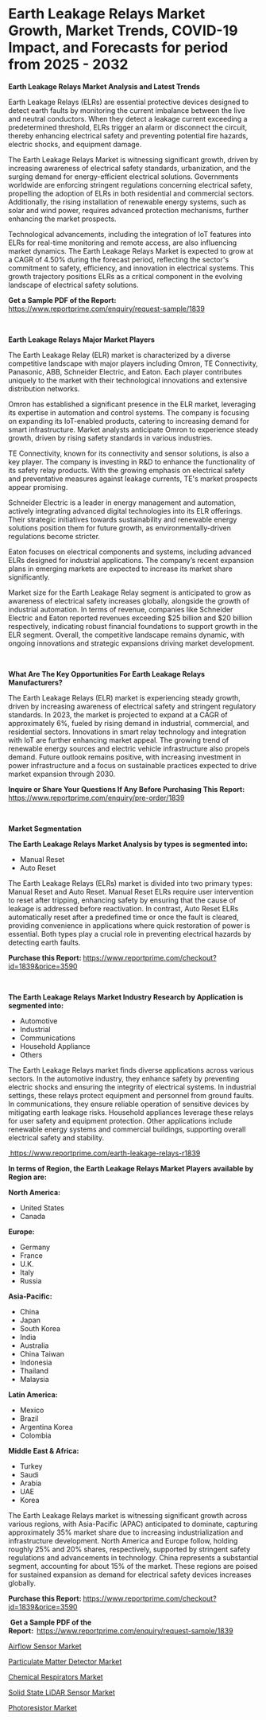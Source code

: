 <p><h1>Earth Leakage Relays Market Growth, Market Trends, COVID-19 Impact, and Forecasts for period from 2025 - 2032</h1></p><p><strong>Earth Leakage Relays Market Analysis and Latest Trends</strong></p>
<p><p>Earth Leakage Relays (ELRs) are essential protective devices designed to detect earth faults by monitoring the current imbalance between the live and neutral conductors. When they detect a leakage current exceeding a predetermined threshold, ELRs trigger an alarm or disconnect the circuit, thereby enhancing electrical safety and preventing potential fire hazards, electric shocks, and equipment damage.</p><p>The Earth Leakage Relays Market is witnessing significant growth, driven by increasing awareness of electrical safety standards, urbanization, and the surging demand for energy-efficient electrical solutions. Governments worldwide are enforcing stringent regulations concerning electrical safety, propelling the adoption of ELRs in both residential and commercial sectors. Additionally, the rising installation of renewable energy systems, such as solar and wind power, requires advanced protection mechanisms, further enhancing the market prospects.</p><p>Technological advancements, including the integration of IoT features into ELRs for real-time monitoring and remote access, are also influencing market dynamics. The Earth Leakage Relays Market is expected to grow at a CAGR of 4.50% during the forecast period, reflecting the sector's commitment to safety, efficiency, and innovation in electrical systems. This growth trajectory positions ELRs as a critical component in the evolving landscape of electrical safety solutions.</p></p>
<p><strong>Get a Sample PDF of the Report:&nbsp;</strong> <a href="https://www.reportprime.com/enquiry/request-sample/1839?utm_campaign=2130&utm_medium=2&utm_source=Github&utm_content=ia&utm_term=18032025&utm_id=earth-leakage-relays">https://www.reportprime.com/enquiry/request-sample/1839</a></p>
<p>&nbsp;</p>
<p><strong>Earth Leakage Relays Major Market Players</strong></p>
<p><p>The Earth Leakage Relay (ELR) market is characterized by a diverse competitive landscape with major players including Omron, TE Connectivity, Panasonic, ABB, Schneider Electric, and Eaton. Each player contributes uniquely to the market with their technological innovations and extensive distribution networks.</p><p>Omron has established a significant presence in the ELR market, leveraging its expertise in automation and control systems. The company is focusing on expanding its IoT-enabled products, catering to increasing demand for smart infrastructure. Market analysts anticipate Omron to experience steady growth, driven by rising safety standards in various industries.</p><p>TE Connectivity, known for its connectivity and sensor solutions, is also a key player. The company is investing in R&D to enhance the functionality of its safety relay products. With the growing emphasis on electrical safety and preventative measures against leakage currents, TE's market prospects appear promising.</p><p>Schneider Electric is a leader in energy management and automation, actively integrating advanced digital technologies into its ELR offerings. Their strategic initiatives towards sustainability and renewable energy solutions position them for future growth, as environmentally-driven regulations become stricter.</p><p>Eaton focuses on electrical components and systems, including advanced ELRs designed for industrial applications. The company’s recent expansion plans in emerging markets are expected to increase its market share significantly.</p><p>Market size for the Earth Leakage Relay segment is anticipated to grow as awareness of electrical safety increases globally, alongside the growth of industrial automation. In terms of revenue, companies like Schneider Electric and Eaton reported revenues exceeding $25 billion and $20 billion respectively, indicating robust financial foundations to support growth in the ELR segment. Overall, the competitive landscape remains dynamic, with ongoing innovations and strategic expansions driving market development.</p></p>
<p>&nbsp;</p>
<p><strong>What Are The Key Opportunities For Earth Leakage Relays Manufacturers?</strong></p>
<p><p>The Earth Leakage Relays (ELR) market is experiencing steady growth, driven by increasing awareness of electrical safety and stringent regulatory standards. In 2023, the market is projected to expand at a CAGR of approximately 6%, fueled by rising demand in industrial, commercial, and residential sectors. Innovations in smart relay technology and integration with IoT are further enhancing market appeal. The growing trend of renewable energy sources and electric vehicle infrastructure also propels demand. Future outlook remains positive, with increasing investment in power infrastructure and a focus on sustainable practices expected to drive market expansion through 2030.</p></p>
<p><strong>Inquire or Share Your Questions If Any Before Purchasing This Report:</strong> <a href="https://www.reportprime.com/enquiry/pre-order/1839?utm_campaign=2130&utm_medium=2&utm_source=Github&utm_content=ia&utm_term=18032025&utm_id=earth-leakage-relays">https://www.reportprime.com/enquiry/pre-order/1839</a></p>
<p>&nbsp;</p>
<p><strong>Market Segmentation</strong></p>
<p><strong>The Earth Leakage Relays Market Analysis by types is segmented into:</strong></p>
<p><ul><li>Manual Reset</li><li>Auto Reset</li></ul></p>
<p><p>The Earth Leakage Relays (ELRs) market is divided into two primary types: Manual Reset and Auto Reset. Manual Reset ELRs require user intervention to reset after tripping, enhancing safety by ensuring that the cause of leakage is addressed before reactivation. In contrast, Auto Reset ELRs automatically reset after a predefined time or once the fault is cleared, providing convenience in applications where quick restoration of power is essential. Both types play a crucial role in preventing electrical hazards by detecting earth faults.</p></p>
<p><strong>Purchase this Report:&nbsp;</strong><a href="https://www.reportprime.com/checkout?id=1839&price=3590&utm_campaign=2130&utm_medium=2&utm_source=Github&utm_content=ia&utm_term=18032025&utm_id=earth-leakage-relays">https://www.reportprime.com/checkout?id=1839&price=3590</a></p>
<p>&nbsp;</p>
<p><strong>The Earth Leakage Relays Market Industry Research by Application is segmented into:</strong></p>
<p><ul><li>Automotive</li><li>Industrial</li><li>Communications</li><li>Household Appliance</li><li>Others</li></ul></p>
<p><p>The Earth Leakage Relays market finds diverse applications across various sectors. In the automotive industry, they enhance safety by preventing electric shocks and ensuring the integrity of electrical systems. In industrial settings, these relays protect equipment and personnel from ground faults. In communications, they ensure reliable operation of sensitive devices by mitigating earth leakage risks. Household appliances leverage these relays for user safety and equipment protection. Other applications include renewable energy systems and commercial buildings, supporting overall electrical safety and stability.</p></p>
<p><a href="https://www.reportprime.com/earth-leakage-relays-r1839?utm_campaign=2130&utm_medium=2&utm_source=Github&utm_content=ia&utm_term=18032025&utm_id=earth-leakage-relays">&nbsp;https://www.reportprime.com/earth-leakage-relays-r1839</a></p>
<p><strong>In terms of Region, the Earth Leakage Relays Market Players available by Region are:</strong></p>
<p>
    <p> <strong> North America: </strong>
        <ul>
            <li>United States</li>
            <li>Canada</li>
        </ul>
        </p> 
    <p> <strong> Europe: </strong>
        <ul>
            <li>Germany</li>
            <li>France</li>
            <li>U.K.</li>
            <li>Italy</li>
            <li>Russia</li>
        </ul>
        </p> 
    <p> <strong> Asia-Pacific: </strong>
        <ul>
            <li>China</li>
            <li>Japan</li>
            <li>South Korea</li>
            <li>India</li>
            <li>Australia</li>
            <li>China Taiwan</li>
            <li>Indonesia</li>
            <li>Thailand</li>
            <li>Malaysia</li>
        </ul>
        </p> 
    <p> <strong> Latin America: </strong>
        <ul>
            <li>Mexico</li>
            <li>Brazil</li>
            <li>Argentina Korea</li>
            <li>Colombia</li>
        </ul>
        </p> 
    <p> <strong> Middle East & Africa: </strong>
        <ul>
            <li>Turkey</li>
            <li>Saudi</li>
            <li>Arabia</li>
            <li>UAE</li>
            <li>Korea</li>
        </ul>
    </p>
    </p>
<p><p>The Earth Leakage Relays market is witnessing significant growth across various regions, with Asia-Pacific (APAC) anticipated to dominate, capturing approximately 35% market share due to increasing industrialization and infrastructure development. North America and Europe follow, holding roughly 25% and 20% shares, respectively, supported by stringent safety regulations and advancements in technology. China represents a substantial segment, accounting for about 15% of the market. These regions are poised for sustained expansion as demand for electrical safety devices increases globally.</p></p>
<p><strong>Purchase this Report: </strong><a href="https://www.reportprime.com/checkout?id=1839&price=3590&utm_campaign=2130&utm_medium=2&utm_source=Github&utm_content=ia&utm_term=18032025&utm_id=earth-leakage-relays">https://www.reportprime.com/checkout?id=1839&price=3590</a></p>
<p>&nbsp;<strong>Get a Sample PDF of the Report:&nbsp;&nbsp;</strong><a href="https://www.reportprime.com/enquiry/request-sample/1839?utm_campaign=2130&utm_medium=2&utm_source=Github&utm_content=ia&utm_term=18032025&utm_id=earth-leakage-relays">https://www.reportprime.com/enquiry/request-sample/1839</a></p>
<p><strong></strong></p>
<p><p><a href="https://github.com/swaftaenglem/Market-Research-Report-List-1/blob/main/airflow-sensor-market.md?utm_campaign=2130&utm_medium=2&utm_source=Github&utm_content=ia&utm_term=18032025&utm_id=earth-leakage-relays">Airflow Sensor Market</a></p><p><a href="https://github.com/laveeasaadrh/Market-Research-Report-List-1/blob/main/particulate-matter-detector-market.md?utm_campaign=2130&utm_medium=2&utm_source=Github&utm_content=ia&utm_term=18032025&utm_id=earth-leakage-relays">Particulate Matter Detector Market</a></p><p><a href="https://github.com/ayondaylos/Market-Research-Report-List-1/blob/main/chemical-respirators-market.md?utm_campaign=2130&utm_medium=2&utm_source=Github&utm_content=ia&utm_term=18032025&utm_id=earth-leakage-relays">Chemical Respirators Market</a></p><p><a href="https://github.com/bichukapac/Market-Research-Report-List-1/blob/main/solid-state-lidar-sensor-market.md?utm_campaign=2130&utm_medium=2&utm_source=Github&utm_content=ia&utm_term=18032025&utm_id=earth-leakage-relays">Solid State LiDAR Sensor Market</a></p><p><a href="https://github.com/gassmkalay/Market-Research-Report-List-1/blob/main/photoresistor-market.md?utm_campaign=2130&utm_medium=2&utm_source=Github&utm_content=ia&utm_term=18032025&utm_id=earth-leakage-relays">Photoresistor Market</a></p></p>